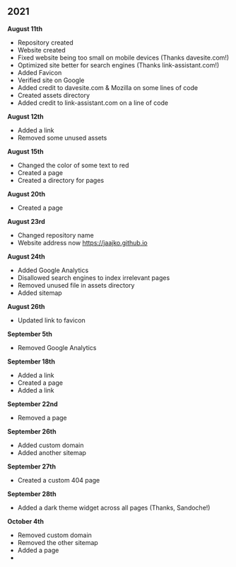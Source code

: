 ## 2021

<strong>August 11th</strong>

- Repository created
- Website created
- Fixed website being too small on mobile devices (Thanks davesite.com!)
- Optimized site better for search engines (Thanks link-assistant.com!)
- Added Favicon 
- Verified site on Google
- Added credit to davesite.com & Mozilla on some lines of code
- Created assets directory
- Added credit to link-assistant.com on a line of code

<strong>August 12th</strong>

- Added a link
- Removed some unused assets

<strong>August 15th</strong>

- Changed the color of some text to red
- Created a page
- Created a directory for pages

<strong>August 20th</strong>

- Created a page

<strong>August 23rd</strong>

- Changed repository name
- Website address now https://jaajko.github.io

<strong>August 24th</strong>

- Added Google Analytics
- Disallowed search engines to index irrelevant pages
- Removed unused file in assets directory
- Added sitemap

<strong>August 26th</strong>

- Updated link to favicon

<strong>September 5th</strong>

- Removed Google Analytics

<strong>September 18th</strong>

- Added a link
- Created a page
- Added a link

<strong>September 22nd</strong>

- Removed a page

<strong>September 26th</strong>

- Added custom domain
- Added another sitemap

<strong>September 27th</strong>

- Created a custom 404 page

<strong>September 28th</strong>

- Added a dark theme widget across all pages (Thanks, Sandoche!)

<strong>October 4th</strong>

- Removed custom domain
- Removed the other sitemap
- Added a page
- 
